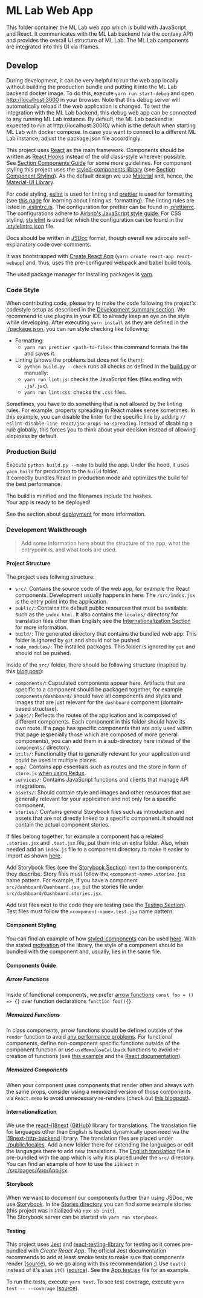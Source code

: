 # ML Lab Web App
This folder container the ML Lab web app which is build with JavaScript and React.
It communicates with the ML Lab backend (via the contaxy API) and provides the overall UI structure of ML Lab.
The ML Lab components are integrated into this UI via iframes.

## Develop
During development, it can be very helpful to run the web app locally without building the production bundle and putting it into the ML Lab backend docker image.
To do this, execute `yarn run start-debug` and open [http://localhost:3000](http://localhost:3000) in your browser.
Note that this debug server will automatically reload if the web application is changed.
To test the integration with the ML Lab backend, this debug web app can be connected to any running ML Lab instance.
By default, the ML Lab backend is expected to run at http://localhost:30010/ which is the default when starting ML Lab with docker compose.
In case you want to connect to a different ML Lab instance, adjust the package.json file accordingly.

This project uses [React](https://reactjs.org) as the main framework. Components should be written as [React Hooks](https://reactjs.org/docs/hooks-intro.html) instead of the old class-style wherever possible. See [Section Components Guide](#components-guide) for some more guidelines. For component styling this project uses the [styled-components library](https://github.com/styled-components/styled-components) (see [Section Component Styling](#component-styling)). As the default design we use [Material](https://material.io/design) and, hence, the [Material-UI Library](https://material-ui.com).

For code styling, [eslint](https://eslint.org) is used for linting and [prettier](https://prettier.io) is used for formatting (see [this page](https://prettier.io/docs/en/comparison.html) for learning about linting vs. formatting). The linting rules are listed in [.eslintrc.js](./eslintrc.js). The configuration for prettier can be found in [.prettierrc](./prettierrc). The configurations adhere to [Airbnb's JavaScript style guide](https://github.com/airbnb/javascript). For CSS styling, [stylelint](https://stylelint.io) is used for which the configuration can be found in the [.stylelintrc.json](./.stylelintrc.json) file.

Docs should be written in [JSDoc](https://jsdoc.app/about-getting-started.html) format, though overall we advocate self-explanatory code over comments.

It was bootstrapped with [Create React App](https://github.com/facebook/create-react-app) (`yarn create react-app react-webapp`) and, thus, uses the pre-configured webpack and babel build tools.

The used package manager for installing packages is [yarn](https://classic.yarnpkg.com/en/docs/install/#mac-stable).

### Code Style

When contributing code, please try to make the code following the project's codestyle setup as described in the [Development summary section](#develop). We recommend to use plugins in your IDE to already keep an eye on the style while developing.
After executing `yarn install` as they are defined in the [./package.json](./package.json), you can run style checking like following:

- Formatting:
  - `yarn run prettier <path-to-file>`: this command formats the file and saves it.
- Linting (shows the problems but does not fix them):
  - `python build.py --check` runs all checks as defined in the [build.py](./build.py) or manually:
  - `yarn run lint:js`: checks the JavaScript files (files ending with `.js`/`.jsx`).
  - `yarn run lint:css`: checks the `.css` files.

Sometimes, you have to do something that is not allowed by the linting rules. For example, property spreading in React makes sense sometimes. In this example, you can disable the linter for the specific line by adding `// eslint-disable-line react/jsx-props-no-spreading`. Instead of disabling a rule globally, this forces you to think about your decision instead of allowing slopiness by default.

### Production Build

Execute `python build.py --make` to build the app. Under the hood, it uses `yarn build` for production to the `build` folder.\
It correctly bundles React in production mode and optimizes the build for the best performance.

The build is minified and the filenames include the hashes.\
Your app is ready to be deployed!

See the section about [deployment](https://facebook.github.io/create-react-app/docs/deployment) for more information.

### Development Walkthrough

> Add some information here about the structure of the app, what the entrypoint is, and what tools are used.

#### Project Structure

The project uses follwing structure:

- `src/`: Contains the source code of the web app, for example the React components. Development usually happens in here. The `/src/index.jsx` is the entry point into the application.
- `public/`: Contains the default public resources that must be available such as the `index.html`. It also contains the `locales/` directory for translation files other than English; see the [Internationalization Section](#internationalization) for more information.
- `build/`: The generated directory that contains the bundled web app. This folder is ignored by `git` and should not be pushed
- `node_modules/`: The installed packages. This folder is ignored by `git` and should not be pushed.

Inside of the `src/` folder, there should be following structure (inspired by this [blog post](https://www.devaradise.com/react-project-folder-structure)):

- `components/`: Capsulated components appear here. Artifacts that are specific to a component should be packaged together, for example `components/dashboard/` should have all components and styles and images that are just relevant for the `dashboard` component (domain-based structure).
- `pages/`: Reflects the routes of the application and is composed of different components. Each component in this folder should have its own route. If a page has specific components that are only used within that page (especially those which are composed of more general components), you can add them in a sub-directory here instead of the `components/` directory.
- `utils/`: Functionality that is generally relevant for your application and could be used in multiple places.
- `app/`: Contains app essentials such as routes and the store in form of `store.js` [when using Redux](https://redux.js.org/tutorials/essentials/part-1-overview-concepts).
- `services/`: Contains JavaScript functions and clients that manage API integrations.
- `assets/`: Should contain style and images and other resources that are generally relevant for your application and not only for a specific component.
- `stories/`: Contains general Storybook files such as introduction and assets that are not directly linked to a specific component. It should not contain the actual component stories.

If files belong together, for example a component has a related `.stories.jsx` and `.test.jsx` file, put them into an extra folder. Also, when needed add an `index.js` file to a component directory to make it easier to import as shown [here](src/pages/App/index.js).

Add Storybook files (see the [Storybook Section](#storybook)) next to the components they describe. Story files must follow the `<component-name>.stories.jsx` name pattern. For example, if you have a component `src/dashboard/Dashboard.jsx`, put the stories file under `src/dashboard/Dashboard.stories.jsx`.

Add test files next to the code they are testing (see the [Testing Section](#testing)). Test files must follow the `<component-name>.test.jsx` name pattern.

#### Component Styling

You can find an example of how [styled-components](https://github.com/styled-components/styled-components) can be used [here](./src/components/Button.jsx#L5). With the stated [motivation](https://styled-components.com/docs/basics#motivation) of the library, the style of a component should be bundled with the component and, usually, lies in the same file.

#### Components Guide

##### Arrow Functions

Inside of functional components, we prefer [arrow functions](https://developer.mozilla.org/en-US/docs/Web/JavaScript/Reference/Functions/Arrow_functions) `const foo = () => {}` over function declarations `function foo(){}`.

##### Memoized Functions

In class components, arrow functions should be defined outside of the `render` function to avoid [any performance problems](https://reactjs.org/docs/faq-functions.html#arrow-function-in-render). For functional components, define non-component specific functions outside of the component function or use `useMemo`/`useCallback` functions to avoid re-creation of functions (see [this example](https://stackoverflow.com/a/56477027/5379273) and the [React documentation](https://reactjs.org/docs/hooks-reference.html#usememo)).

##### Memoized Components

When your component uses components that render often and always with the same props, consider using a memoized version of those components via `React.memo` to avoid unnecessary re-renders (check out [this blogpost](https://dmitripavlutin.com/use-react-memo-wisely/)).

#### Internationalization

We use the [react-i18next](https://react.i18next.com) ([GitHub](https://github.com/i18next/react-i18next)) library for translations. The translation file for languages other than English is loaded dynamically upon need via the [i18next-http-backend](https://github.com/i18next/i18next-http-backend) library. The translation files are placed under [./public/locales](./public/locales). Add a new folder there for extending the languages or edit the languages there to add new translations. The [English translation](./src/en.json) file is pre-bundled with the app which is why it is placed under the `src/` directory.
You can find an example of how to use the `i18next` in [./src/pages/App/App.jsx](./src/pages/App/App.jsx#L11).

#### Storybook

When we want to document our components further than using JSDoc, we use [Storybook](https://storybook.js.org/docs/react/get-started/introduction). In the [Stories directory](./src/stories/) you can find some example stories (this project was initialized via `npx sb init`).  
The Storybook server can be started via `yarn run storybook`.

#### Testing

This project uses [Jest](https://create-react-app.dev/docs/running-tests) and [react-testing-library](https://github.com/testing-library/react-testing-library) for testing as it comes pre-bundled with _Create React App_.
The official Jest documentation recommends to add at least smoke tests to make sure that components render ([source](https://create-react-app.dev/docs/running-tests#testing-components)), so we go along with this recommendation ;)
Use `test()` instead of it's alias `it()` ([source](https://jestjs.io/docs/en/api.html#testname-fn-timeout)). See the [App.test.jsx](./src/App.test.jsx) file for an example.

To run the tests, execute `yarn test`. To see test coverage, execute `yarn test -- --coverage` ([source](https://create-react-app.dev/docs/running-tests/#coverage-reporting)).
